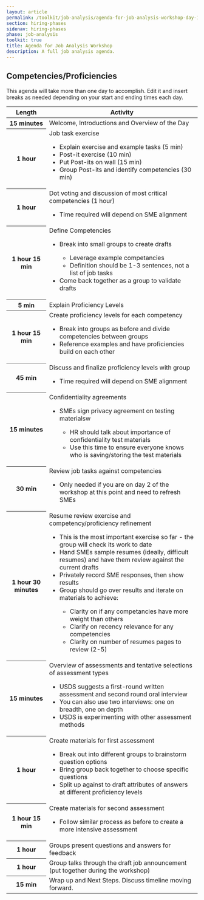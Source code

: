 ```yaml
---
layout: article
permalink: /toolkit/job-analysis/agenda-for-job-analysis-workshop-day-1/
section: hiring-phases
sidenav: hiring-phases
phase: job-analysis
toolkit: true
title: Agenda for Job Analysis Workshop
description: A full job analysis agenda.
---
```


## Competencies/Proficiencies

This agenda will take more than one day to accomplish. Edit it and insert breaks as needed depending on your start and ending times each day.

<table class="usa-table usa-table--borderless chp-agenda">
  <thead>
    <tr>
      <th scope="col">Length</th>
      <th scope="col">Activity</th>
    </tr>
  </thead>
  <tbody>
    <tr>
      <th scope="row">15 minutes</th>
      <td>Welcome, Introductions and Overview of the Day</td>
    </tr>
    <tr>
      <th scope="row">1 hour</th>
      <td>
        Job task exercise
        <ul>
          <li>Explain exercise and example tasks (5 min)</li>
          <li>Post-it exercise (10 min)</li>
          <li>Put Post-its on wall (15 min)</li>
          <li>Group Post-its and identify competencies (30 min)</li>
        </ul>
      </td>
    </tr>
    <tr>
      <th scope="row">1 hour</th>
      <td>
        Dot voting and discussion of most critical competencies (1 hour)
        <ul>
          <li>Time required will depend on SME alignment</li>
        </ul>
      </td>
    </tr>
    <tr>
      <th scope="row">1 hour 15 min</th>
      <td>
        Define Competencies
        <ul>
          <li>Break into small groups to create drafts</li>
            <ul>
              <li>Leverage example competancies</li>
              <li>Definition should be 1-3 sentences, not a list of job tasks</li>
            </ul>
          <li>Come back together as a group to validate drafts</li>
        </ul>
      </td>
    </tr>
    <tr>
      <th scope="row">5 min</th>
      <td>
        Explain Proficiency Levels
      </td>
    </tr>
    <tr>
      <th scope="row">1 hour 15 min</th>
      <td>
        Create proficiency levels for each competency
        <ul>
          <li>Break into groups as before and divide competencies between groups</li>
          <li>Reference examples and have proficiencies build on each other</li>
        </ul>
      </td>
    </tr>
    <tr>
      <th scope="row">45 min</th>
      <td>
        Discuss and finalize proficiency levels with group
        <ul>
          <li>Time required will depend on SME alignment</li>
        </ul>
      </td>
    </tr>
    <tr>
      <th scope="row">15 minutes</th>
      <td>
        Confidentiality agreements
        <ul>
          <li>SMEs sign privacy agreement on testing materialsw</li>
            <ul>
              <li>HR should talk about importance of confidentiality test materials</li>
              <li>Use this time to ensure everyone knows who is saving/storing the test materials</li>
            </ul>
        </ul>
      </td>
    </tr>
    <tr>
      <th scope="row">30 min</th>
      <td>
        Review job tasks against competencies
          <ul>
            <li>Only needed if you are on day 2 of the workshop at this point and need to refresh SMEs</li>
          </ul>
      </td>
    </tr>
    <tr>
      <th scope="row">1 hour 30 minutes</th>
      <td>
        Resume review exercise and competency/proficiency refinement
        <ul>
          <li>This is the most important exercise so far - the group will check its work to date</li>
          <li>Hand SMEs sample resumes (ideally, difficult resumes) and have them review against the current drafts</li>
          <li>Privately record SME responses, then show results</li>
          <li>Group should go over results and iterate on materials to achieve:</li>
          <ul>
            <li>Clarity on if any competancies have more weight than others</li>
            <li>Clarify on recency relevance for any competencies</li>
            <li>Clarity on number of resumes pages to review (2-5)</li>
          </ul>
        </ul>
      </td>
    </tr>
    <tr>
      <th scope="row">15 minutes</th>
      <td>
        Overview of assessments and tentative selections of assessment types
        <ul>
          <li>USDS suggests a first-round written assessment and second round oral interview</li>
          <li>You can also use two interviews: one on breadth, one on depth</li>
          <li>USDS is experimenting with other assessment methods</li>
        </ul>
      </td>
    </tr>
    <tr>
      <th scope="row">1 hour</th>
      <td>
        Create materials for first assessment
        <ul>
          <li>Break out into different groups to brainstorm question options</li>
          <li>Bring group back together to choose specific questions</li>
          <li>Split up against to draft attributes of answers at different proficiency levels</li>
        </ul>
      </td>
    </tr>
    <tr>
      <th scope="row">1 hour 15 min</th>
      <td>
        Create materials for second assessment
        <ul>
          <li>Follow similar process as before to create a more intensive assessment</li>
        </ul>
      </td>
    </tr>
    <tr>
      <th scope="row">1 hour</th>
      <td>
        Groups present questions and answers for feedback
      </td>
    </tr>
    <tr>
      <th scope="row">1 hour</th>
      <td>
        Group talks through the draft job announcement (put together during the workshop)
      </td>
    </tr>
    <tr>
      <th scope="row">15 min</th>
      <td>
        Wrap up and Next Steps. Discuss timeline moving forward.
      </td>
    </tr>
  </tbody>
</table>
